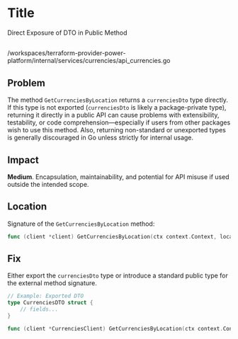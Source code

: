 # Title

Direct Exposure of DTO in Public Method

##

/workspaces/terraform-provider-power-platform/internal/services/currencies/api_currencies.go

## Problem

The method `GetCurrenciesByLocation` returns a `currenciesDto` type directly. If this type is not exported (`currenciesDto` is likely a package-private type), returning it directly in a public API can cause problems with extensibility, testability, or code comprehension—especially if users from other packages wish to use this method. Also, returning non-standard or unexported types is generally discouraged in Go unless strictly for internal usage.

## Impact

**Medium**. Encapsulation, maintainability, and potential for API misuse if used outside the intended scope.

## Location

Signature of the `GetCurrenciesByLocation` method:

```go
func (client *client) GetCurrenciesByLocation(ctx context.Context, location string) (currenciesDto, error)
```

## Fix

Either export the `currenciesDto` type or introduce a standard public type for the external method signature.

```go
// Example: Exported DTO
type CurrenciesDTO struct {
    // fields...
}

func (client *CurrenciesClient) GetCurrenciesByLocation(ctx context.Context, location string) (CurrenciesDTO, error)
```

